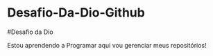 # Desafio-Da-Dio-Github
#Desafio da Dio 

 Estou aprendendo a Programar aqui vou gerenciar meus repositórios!
